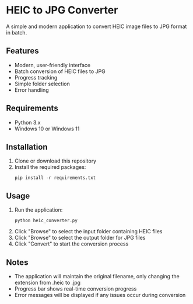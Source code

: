 # HEIC to JPG Converter

A simple and modern application to convert HEIC image files to JPG format in batch.

## Features

- Modern, user-friendly interface
- Batch conversion of HEIC files to JPG
- Progress tracking
- Simple folder selection
- Error handling

## Requirements

- Python 3.x
- Windows 10 or Windows 11

## Installation

1. Clone or download this repository
2. Install the required packages:
   ```
   pip install -r requirements.txt
   ```

## Usage

1. Run the application:
   ```
   python heic_converter.py
   ```
2. Click "Browse" to select the input folder containing HEIC files
3. Click "Browse" to select the output folder for JPG files
4. Click "Convert" to start the conversion process

## Notes

- The application will maintain the original filename, only changing the extension from .heic to .jpg
- Progress bar shows real-time conversion progress
- Error messages will be displayed if any issues occur during conversion
